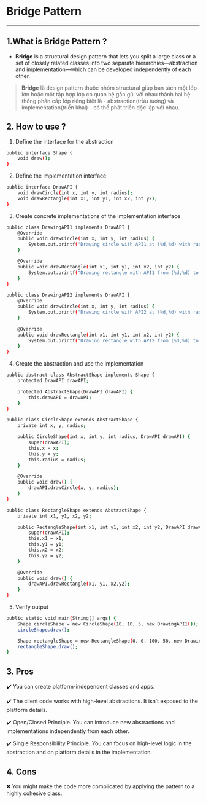 # Bridge Pattern

---

## 1.What is Bridge Pattern ?

- **Bridge** is a structural design pattern that lets you split a large class or a set of closely related classes into two separate hierarchies—abstraction and implementation—which can be developed independently of each other.

> **Bridge** là design pattern thuộc nhóm structural giúp bạn tách một lớp lớn hoặc một tập hợp lớp có quan hệ gần gũi với nhau thành hai hệ thống phân cấp lớp riêng biệt là - abstraction(trừu tượng) và implementation(triển khai) - có thể phát triển độc lập với nhau.

## 2. How to use ?

1. Define the interface for the abstraction

```sh
public interface Shape {
    void draw();
}
```

2. Define the implementation interface

```sh
public interface DrawAPI {
    void drawCircle(int x, int y, int radius);
    void drawRectangle(int x1, int y1, int x2, int y2);
}
```

3. Create concrete implementations of the implementation interface

```sh
public class DrawingAPI1 implements DrawAPI {
    @Override
    public void drawCircle(int x, int y, int radius) {
        System.out.printf("Drawing circle with API1 at (%d,%d) with radius %d\n", x, y, radius);
    }

    @Override
    public void drawRectangle(int x1, int y1, int x2, int y2) {
        System.out.printf("Drawing rectangle with API1 from (%d,%d) to (%d,%d)\n", x1, y1, x2, y2);
    }
}

public class DrawingAPI2 implements DrawAPI {
    @Override
    public void drawCircle(int x, int y, int radius) {
        System.out.printf("Drawing circle with API2 at (%d,%d) with radius %d\n", x, y, radius);
    }

    @Override
    public void drawRectangle(int x1, int y1, int x2, int y2) {
        System.out.printf("Drawing rectangle with API2 from (%d,%d) to (%d,%d)\n", x1, y1, x2, y2);
    }
}

```

4. Create the abstraction and use the implementation

```sh
public abstract class AbstractShape implements Shape {
    protected DrawAPI drawAPI;

    protected AbstractShape(DrawAPI drawAPI) {
        this.drawAPI = drawAPI;
    }
}

public class CircleShape extends AbstractShape {
    private int x, y, radius;

    public CircleShape(int x, int y, int radius, DrawAPI drawAPI) {
        super(drawAPI);
        this.x = x;
        this.y = y;
        this.radius = radius;
    }

    @Override
    public void draw() {
        drawAPI.drawCircle(x, y, radius);
    }
}

public class RectangleShape extends AbstractShape {
    private int x1, y1, x2, y2;

    public RectangleShape(int x1, int y1, int x2, int y2, DrawAPI drawAPI) {
        super(drawAPI);
        this.x1 = x1;
        this.y1 = y1;
        this.x2 = x2;
        this.y2 = y2;
    }

    @Override
    public void draw() {
        drawAPI.drawRectangle(x1, y1, x2,y2);
    }
}

```

5. Verify output

```sh
public static void main(String[] args) {
    Shape circleShape = new CircleShape(10, 10, 5, new DrawingAPI1());
    circleShape.draw();

    Shape rectangleShape = new RectangleShape(0, 0, 100, 50, new DrawingAPI2());
    rectangleShape.draw();
}
```

## 3. Pros

✔️ You can create platform-independent classes and apps.

✔️ The client code works with high-level abstractions. It isn’t exposed to the platform details.

✔️ Open/Closed Principle. You can introduce new abstractions and implementations independently from each other.

✔️ Single Responsibility Principle. You can focus on high-level logic in the abstraction and on platform details in the implementation.

## 4. Cons

❌ You might make the code more complicated by applying the pattern to a highly cohesive class.
